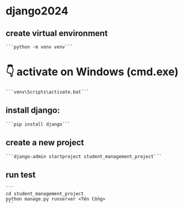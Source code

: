 # django2024

## create virtual environment
	```python -m venv venv```
# 👇️ activate on Windows (cmd.exe)
	```venv\Scripts\activate.bat```

## install django: 
	```pip install django```
	
## create a new project
	```django-admin startproject student_management_project```
	
## run test
	```
	cd student_management_project
	python manage.py runserver <Tên Cổng>
	```
	
